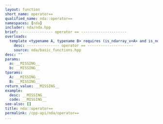 ```yaml
---
layout: function
short_name: operator==
qualified_name: nda::operator==
namespaces: [nda]
includer: nda/nda.hpp
brief: --------------- operator == ---------------------
overloads:
  template <typename A, typename B> requires (is_ndarray_v<A> and is_ndarray_v<B>) bool operator==(const A & a, const B & b):
    desc: --------------- operator == ---------------------
    source: nda/basic_functions.hpp
desc: ""
params:
  a: __MISSING__
  b: __MISSING__
tparams:
  A: __MISSING__
  B: __MISSING__
return_value: __MISSING__
example:
  desc: __MISSING__
  code: __MISSING__
see-also: []
title: nda::operator==
permalink: /cpp-api/nda/operator==
...
```


